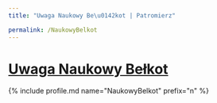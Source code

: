 ```yaml
---
title: "Uwaga Naukowy Be\u0142kot | Patromierz"

permalink: /NaukowyBelkot
---
```


# [Uwaga Naukowy Bełkot](https://patronite.pl/NaukowyBelkot)

{% include profile.md name="NaukowyBelkot" prefix="n" %}
